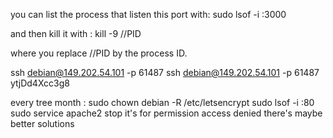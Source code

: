 you can list the process that listen this port with:
sudo lsof -i :3000

and then kill it with :
kill -9 //PID

where you replace //PID by the process ID.

ssh debian@149.202.54.101 -p 61487
ssh debian@149.202.54.101 -p 61487
ytjDd4Xcc3g8

every tree month : sudo chown debian -R /etc/letsencrypt
sudo lsof -i :80
sudo service apache2 stop
it's for permission access denied
there's maybe better solutions
